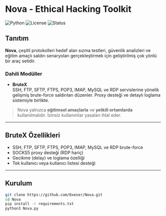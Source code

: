# Nova - Ethical Hacking Toolkit

![Python](https://img.shields.io/badge/Python-3.8%2B-blue)
![License](https://img.shields.io/badge/License-Educational%20Use%20Only-red)
![Status](https://img.shields.io/badge/Status-Beta-orange)

## Tanıtım

**Nova**, çeşitli protokolleri hedef alan sızma testleri, güvenlik analizleri ve eğitim amaçlı saldırı senaryoları gerçekleştirmek için geliştirilmiş çok yönlü bir araç setidir.

### Dahili Modüller

- **BruteX**  
  SSH, FTP, SFTP, FTPS, POP3, IMAP, MySQL ve RDP servislerine yönelik gelişmiş brute-force saldırıları düzenler. Proxy desteği ve detaylı loglama sistemiyle birlikte.

> Nova yalnızca **eğitimsel amaçlarla** ve **yetkili ortamlarda** kullanılmalıdır. İzinsiz kullanımlar yasaları ihlal eder.

---

## BruteX Özellikleri

- SSH, FTP, SFTP, FTPS, POP3, IMAP, MySQL ve RDP brute-force
- SOCKS5 proxy desteği (RDP hariç)
- Gecikme (delay) ve loglama özelliği
- Tek kullanıcı veya kullanıcı listesi desteği

---

## Kurulum

```bash
git clone https://github.com/Oxeser/Nova.git
cd Nova
pip install -r requirements.txt
python3 Nova.py
